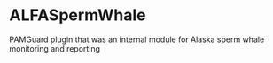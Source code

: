 # ALFASpermWhale
PAMGuard plugin that was an internal module for Alaska sperm whale monitoring and reporting
